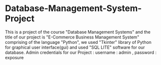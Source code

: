 # Database-Management-System-Project
This is a project of the course "Database Management Systems" and the title of our project is "E-Commerce Business Management System" comprising of the language "Python", we used "Tkinter" library of Python for graphical user interface(gui) and used "SQL LITE" software for our database.
Admin credentials for our Project :
username : admin ,
password : exposure

